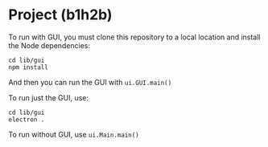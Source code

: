 # Project (b1h2b)

To run with GUI, you must clone this repository to a local location and install the Node dependencies:

```shell script
cd lib/gui
npm install
```

And then you can run the GUI with `ui.GUI.main()`

To run just the GUI, use:

```shell script
cd lib/gui
electron .
```

To run without GUI, use `ui.Main.main()`